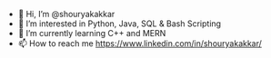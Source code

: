 - 👋 Hi, I’m @shouryakakkar
- 👀 I’m interested in Python, Java, SQL & Bash Scripting
- 🌱 I’m currently learning C++ and MERN
- 📫 How to reach me https://www.linkedin.com/in/shouryakakkar/

<!---
shouryakakkar/shouryakakkar is a ✨ special ✨ repository because its `README.md` (this file) appears on your GitHub profile.
You can click the Preview link to take a look at your changes.
--->
